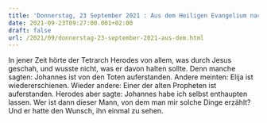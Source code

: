 ```yaml
---
title: 'Donnerstag, 23 September 2021 : Aus dem Heiligen Evangelium nach Lukas - Lk 9,7-9.'
date: 2021-09-23T09:27:00.001+02:00
draft: false
url: /2021/09/donnerstag-23-september-2021-aus-dem.html
---
```


In jener Zeit hörte der Tetrarch Herodes von allem, was durch Jesus geschah, und wusste nicht, was er davon halten sollte. Denn manche sagten: Johannes ist von den Toten auferstanden. Andere meinten: Elija ist wiedererschienen. Wieder andere: Einer der alten Propheten ist auferstanden. Herodes aber sagte: Johannes habe ich selbst enthaupten lassen. Wer ist dann dieser Mann, von dem man mir solche Dinge erzählt? Und er hatte den Wunsch, ihn einmal zu sehen.